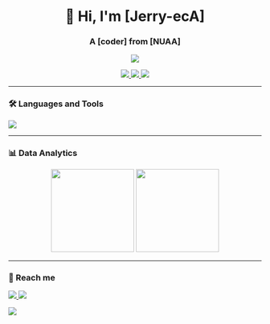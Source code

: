 <!-- 标题区 -->
<h1 align="center">👋 Hi, I'm [Jerry-ecA]</h1>
<h3 align="center">A [coder] from [NUAA]</h3>

<!-- 动态打字效果 -->
<p align="center">
  <img src="https://readme-typing-svg.demolab.com?font=Fira+Code&pause=1000&color=58A6FF&width=435&lines=Open+Source+Enthusiast;Full+Stack+Developer;Tech+Blog+Writer" />
</p>

<!-- 社交链接徽章 -->
<p align="center">
  <a href="jerryeca@github.io">
    <img src="https://img.shields.io/badge/Blog-FF5722?style=flat&logo=blogger&logoColor=white" />
  </a>
  <a href="https://twitter.com/[jerry_eca]">
    <img src="https://img.shields.io/badge/Twitter-1DA1F2?style=flat&logo=twitter&logoColor=white" />
  </a>
  <a href="mailto:[jerryeca3@gmail.com]">
    <img src="https://img.shields.io/badge/Gmail-EA4335?style=flat&logo=gmail&logoColor=white" />
  </a>
</p>

---

### 🛠️ Languages and Tools
<!-- 动态技能图标 -->
<p align="left">
  <img src="https://skillicons.dev/icons?i=py,cpp,vim" />
</p>

---

### 📊 Data Analytics
<!-- GitHub统计卡片 -->
<div align="center">
  <img height="165" src="https://github-readme-stats.vercel.app/api?username=jerryeca&show_icons=true&theme=light&hide_border=true" />
  <img height="165" src="https://github-readme-stats.vercel.app/api/top-langs/?username=jerryeca&layout=compact&theme=light&hide_border=true" />
</div>


---

### 🤝 Reach me
<p align="left">
  <a href="[领英链接]">
    <img src="https://skillicons.dev/icons?i=linkedin" />
  </a>
  <a href="[GitHub Sponsors]">
    <img src="https://skillicons.dev/icons?i=github" />
  </a>
</p>

<!-- 访客计数器 -->
![](https://komarev.com/ghpvc/?username=jerryeca&color=blueviolet)

